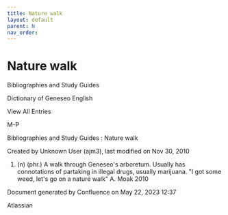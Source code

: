 ```yaml
---
title: Nature walk
layout: default
parent: N
nav_order:
---
```


# Nature walk

Bibliographies and Study Guides

Dictionary of Geneseo English

View All Entries

M-P

Bibliographies and Study Guides : Nature walk

Created by  Unknown User (ajm3), last modified on Nov 30, 2010

1. (n) (phr.) A walk through Geneseo's arboretum. Usually has connotations of partaking in illegal drugs, usually marijuana. &quot;I got some weed, let's go on a nature walk&quot; A. Moak 2010

Document generated by Confluence on May 22, 2023 12:37

Atlassian
